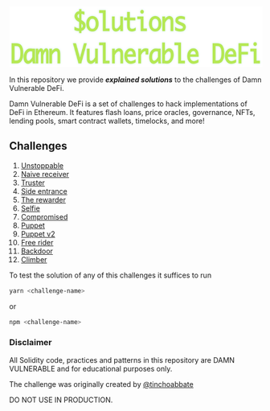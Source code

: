 <p align="center">
<img src="cover.svg" height="120px">
</p>

In this repository we provide **_explained solutions_** to the challenges of Damn Vulnerable DeFi.

Damn Vulnerable DeFi is a set of challenges to hack implementations of DeFi in Ethereum. It features flash loans, price oracles, governance, NFTs, lending pools, smart contract wallets, timelocks, and more!

## Challenges

1. [Unstoppable](/contracts/unstoppable/)
2. [Naive receiver](/contracts/naive-receiver/)
3. [Truster](/contracts/truster/)
4. [Side entrance](/contracts/side-entrance/)
5. [The rewarder](/contracts/the-rewarder/)
6. [Selfie](/contracts/selfie/)
7. [Compromised](/contracts/compromised/)
8. [Puppet](/contracts/puppet/)
9. [Puppet v2](/contracts/puppet-v2/)
10. [Free rider](/contracts/free-rider/)
11. [Backdoor](/contracts/backdoor/)
12. [Climber](/contracts/climber/)

To test the solution of any of this challenges it suffices to run

```bash
yarn <challenge-name>
```

or

```bash
npm <challenge-name>
```

### Disclaimer

All Solidity code, practices and patterns in this repository are DAMN VULNERABLE and for educational purposes only.

The challenge was originally created by [@tinchoabbate](https://twitter.com/tinchoabbate)

DO NOT USE IN PRODUCTION.
